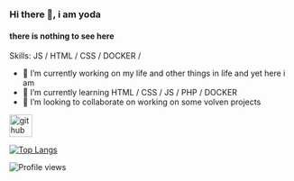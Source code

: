 ### Hi there 👋, i am yoda
#### there is nothing to see here

Skills: JS / HTML / CSS / DOCKER /

- 🔭 I’m currently working on my life and other things in life and yet here i am 
- 🌱 I’m currently learning HTML / CSS / JS / PHP / DOCKER 
- 👯 I’m looking to collaborate on working on some volven projects 


[<img src='https://cdn.jsdelivr.net/npm/simple-icons@3.0.1/icons/github.svg' alt='github' height='40'>](https://github.com/masteryoda-bot )  

[![Top Langs](https://github-readme-stats.vercel.app/api/top-langs/?username=masteryoda-bot )](https://github.com/anuraghazra/github-readme-stats)

![Profile views](https://gpvc.arturio.dev/masteryoda-bot )  
